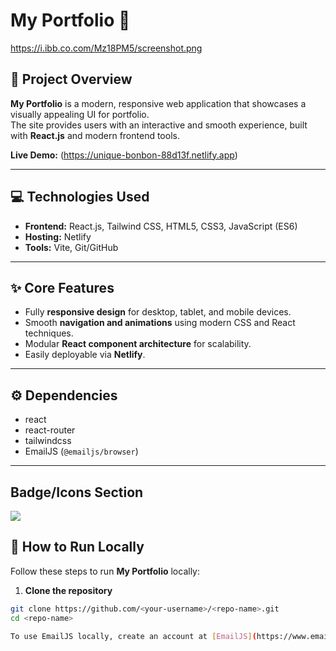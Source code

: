 # My Portfolio 🌟

https://i.ibb.co.com/Mz18PM5/screenshot.png

## 🔹 Project Overview

**My Portfolio** is a modern, responsive web application that showcases a visually appealing UI for portfolio.  
The site provides users with an interactive and smooth experience, built with **React.js** and modern frontend tools.  

**Live Demo:** (https://unique-bonbon-88d13f.netlify.app)

---

## 💻 Technologies Used

- **Frontend:** React.js, Tailwind CSS, HTML5, CSS3, JavaScript (ES6)  
- **Hosting:** Netlify  
- **Tools:** Vite, Git/GitHub  

---

## ✨ Core Features

- Fully **responsive design** for desktop, tablet, and mobile devices.  
- Smooth **navigation and animations** using modern CSS and React techniques.  
- Modular **React component architecture** for scalability.  
- Easily deployable via **Netlify**.  

---

## ⚙️ Dependencies

- react   
- react-router  
- tailwindcss  
- EmailJS (`@emailjs/browser`)

---
## Badge/Icons Section
<img src="https://cdn-icons-png.flaticon.com/128/8983/8983107.png" />


## 🚀 How to Run Locally

Follow these steps to run **My Portfolio** locally:  

1. **Clone the repository**

```bash
git clone https://github.com/<your-username>/<repo-name>.git
cd <repo-name>

To use EmailJS locally, create an account at [EmailJS](https://www.emailjs.com/), get your **Service ID**, **Template ID**, and **Public Key**, and add them to your `.env` or directly in the form component.
